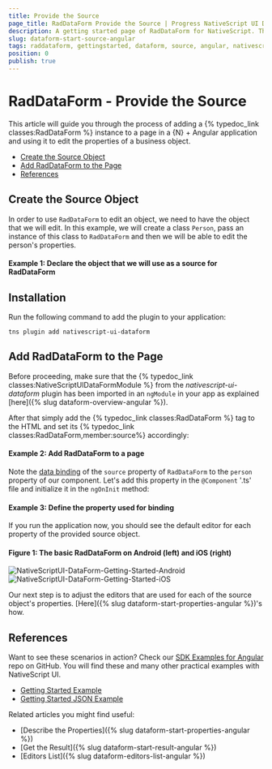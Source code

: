 ```yaml
---
title: Provide the Source
page_title: RadDataForm Provide the Source | Progress NativeScript UI Documentation
description: A getting started page of RadDataForm for NativeScript. This article explains what are the steps to create a RadDataForm instance from scratch and provide the source object that will be edited
slug: dataform-start-source-angular
tags: raddataform, gettingstarted, dataform, source, angular, nativescript, professional, ui
position: 0
publish: true
---
```


# RadDataForm - Provide the Source

This article will guide you through the process of adding a {% typedoc_link classes:RadDataForm %} instance to a page in a {N} + Angular application and using it to edit the properties of a business object.

* [Create the Source Object](#create-the-source-object)
* [Add RadDataForm to the Page](#add-raddataform-to-the-page)
* [References](#references)

## Create the Source Object

In order to use `RadDataForm` to edit an object, we need to have the object that we will edit. In this example, we will create a class `Person`, pass an instance of this class to `RadDataForm` and then we will be able to edit the person's properties. 

#### Example 1: Declare the object that we will use as a source for RadDataForm

<snippet id='angular-dataform-person'/>

## Installation
Run the following command to add the plugin to your application:

```
tns plugin add nativescript-ui-dataform
```

## Add RadDataForm to the Page

Before proceeding, make sure that the {% typedoc_link classes:NativeScriptUIDataFormModule %} from the *nativescript-ui-dataform* plugin has been imported in an `ngModule` in your app as explained [here]({% slug dataform-overview-angular %}).

After that simply add the {% typedoc_link classes:RadDataForm %} tag to the HTML and set its {% typedoc_link classes:RadDataForm,member:source%} accordingly:

#### Example 2: Add RadDataForm to a page

<snippet id='angular-dataform-getting-started-html'/>

Note the [data binding](https://docs.nativescript.org/angular/core-concepts/angular-data-binding.html) of the `source` property of `RadDataForm` to the `person` property of our component. Let's add this property in the `@Component` '.ts' file and initialize it in the `ngOnInit` method:

#### Example 3: Define the property used for binding

<snippet id='angular-dataform-getting-started-context'/>

If you run the application now, you should see the default editor for each property of the provided source object.

#### Figure 1: The basic RadDataForm on Android (left) and iOS (right)

![NativeScriptUI-DataForm-Getting-Started-Android](../../../img/ns_ui/dataform-start-source-android.png "DataForm in Android") ![NativeScriptUI-DataForm-Getting-Started-iOS](../../../img/ns_ui/dataform-start-source-ios.png "DataForm in iOS")

Our next step is to adjust the editors that are used for each of the source object's properties. [Here]({% slug dataform-start-properties-angular %})'s how.

## References

Want to see these scenarios in action?
Check our [SDK Examples for Angular](https://github.com/NativeScript/nativescript-ui-samples-angular) repo on GitHub. You will find these and many other practical examples with NativeScript UI.

* [Getting Started Example](https://github.com/NativeScript/nativescript-ui-samples-angular/tree/master/dataform/app/examples/getting-started)
* [Getting Started JSON Example](https://github.com/NativeScript/nativescript-ui-samples-angular/tree/master/dataform/app/examples/getting-started-json)

Related articles you might find useful:

* [Describe the Properties]({% slug dataform-start-properties-angular %})
* [Get the Result]({% slug dataform-start-result-angular %})
* [Editors List]({% slug dataform-editors-list-angular %})
